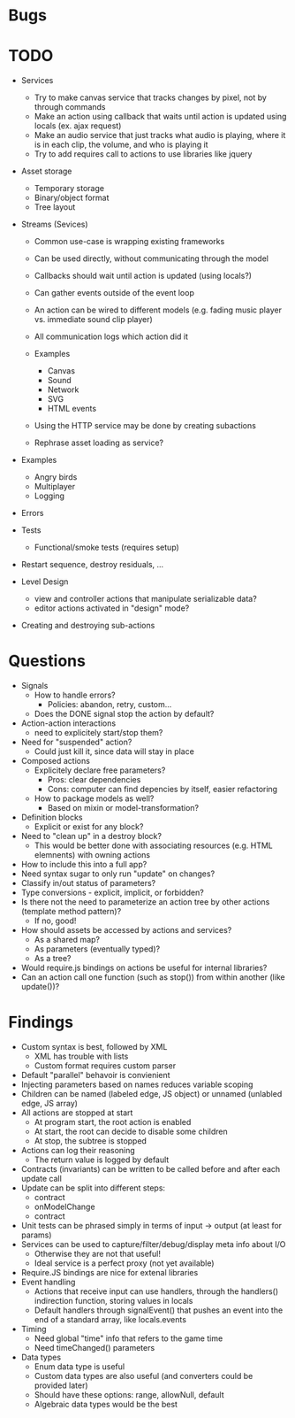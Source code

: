 Bugs
====


TODO
====

- Services
  - Try to make canvas service that tracks changes by pixel, not by through commands
  - Make an action using callback that waits until action is updated using locals (ex. ajax request)
  - Make an audio service that just tracks what audio is playing, where it is in each clip, the volume, and who is playing it
  - Try to add requires call to actions to use libraries like jquery

- Asset storage
  - Temporary storage
  - Binary/object format
  - Tree layout

- Streams (Sevices)
  - Common use-case is wrapping existing frameworks
  - Can be used directly, without communicating through the model
  - Callbacks should wait until action is updated (using locals?)

  - Can gather events outside of the event loop
  - An action can be wired to different models (e.g. fading music player vs. immediate sound clip player)
  - All communication logs which action did it
  - Examples
    - Canvas
    - Sound
    - Network
    - SVG
    - HTML events
  - Using the HTTP service may be done by creating subactions
  - Rephrase asset loading as service?

- Examples
  - Angry birds
  - Multiplayer
  - Logging

- Errors

- Tests
  - Functional/smoke tests (requires setup)

- Restart sequence, destroy residuals, ...

- Level Design
  - view and controller actions that manipulate serializable data?
  - editor actions activated in "design" mode?

- Creating and destroying sub-actions


Questions
=========

- Signals
  - How to handle errors?
    - Policies: abandon, retry, custom...
  - Does the DONE signal stop the action by default?
- Action-action interactions 
  - need to explicitely start/stop them?
- Need for "suspended" action?
  - Could just kill it, since data will stay in place
- Composed actions
  - Explicitely declare free parameters?
    - Pros: clear dependencies
    - Cons: computer can find depencies by itself, easier refactoring
  - How to package models as well?
    - Based on mixin or model-transformation?
- Definition blocks
  - Explicit or exist for any block?
- Need to "clean up" in a destroy block?
  - This would be better done with associating resources (e.g. HTML elemnents) with owning actions
- How to include this into a full app?
- Need syntax sugar to only run "update" on changes? 
- Classify in/out status of parameters?
- Type conversions - explicit, implicit, or forbidden?
- Is there not the need to parameterize an action tree by other actions (template method pattern)?
  - If no, good!
- How should assets be accessed by actions and services?
  - As a shared map?
  - As parameters (eventually typed)?
  - As a tree?
- Would require.js bindings on actions be useful for internal libraries?
- Can an action call one function (such as stop()) from within another (like update())?


Findings
========

- Custom syntax is best, followed by XML
  - XML has trouble with lists
  - Custom format requires custom parser
- Default "parallel" behavoir is convienient
- Injecting parameters based on names reduces variable scoping
- Children can be named (labeled edge, JS object) or unnamed (unlabled edge, JS array)
- All actions are stopped at start
  - At program start, the root action is enabled
  - At start, the root can decide to disable some children
  - At stop, the subtree is stopped
- Actions can log their reasoning
  - The return value is logged by default
- Contracts (invariants) can be written to be called before and after each update call
- Update can be split into different steps:
  - contract
  - onModelChange
  - contract
- Unit tests can be phrased simply in terms of input -> output (at least for params)
- Services can be used to capture/filter/debug/display meta info about I/O 
  - Otherwise they are not that useful!
  - Ideal service is a perfect proxy (not yet available)
- Require.JS bindings are nice for extenal libraries 
- Event handling
  - Actions that receive input can use handlers, through the handlers() indirection function, storing values in locals
  - Default handlers through signalEvent() that pushes an event into the end of a standard array, like locals.events
- Timing
  - Need global "time" info that refers to the game time
  - Need timeChanged() parameters
- Data types
  - Enum data type is useful
  - Custom data types are also useful (and converters could be provided later)
  - Should have these options: range, allowNull, default 
  - Algebraic data types would be the best